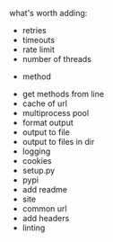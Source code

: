 what's worth adding:

- retries
- timeouts
- rate limit
- number of threads
+ method
- get methods from line
- cache of url
- multiprocess pool
- format output
- output to file
- output to files in dir
- logging
- cookies
- setup.py
- pypi
- add readme
- site
- common url
- add headers
- linting
